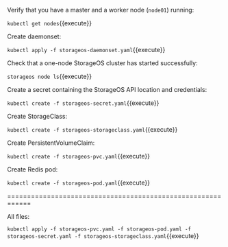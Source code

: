 Verify that you have a master and a worker node (`node01`) running:

`kubectl get nodes`{{execute}}

Create daemonset:

`kubectl apply -f storageos-daemonset.yaml`{{execute}}

Check that a one-node StorageOS cluster has started successfully:

`storageos node ls`{{execute}}

Create a secret containing the StorageOS API location and credentials:

`kubectl create -f storageos-secret.yaml`{{execute}}

Create StorageClass:

`kubectl create -f storageos-storageclass.yaml`{{execute}}

Create PersistentVolumeClaim:

`kubectl create -f storageos-pvc.yaml`{{execute}}

Create Redis pod:

`kubectl create -f storageos-pod.yaml`{{execute}}

============================================================

All files:

`kubectl apply -f storageos-pvc.yaml -f storageos-pod.yaml -f storageos-secret.yaml -f storageos-storageclass.yaml`{{execute}}

